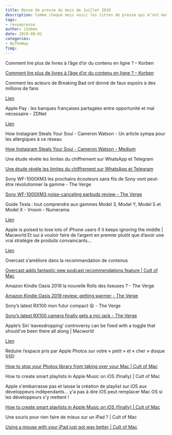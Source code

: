 ```yaml
---
title: Revue de presse du mois de Juillet 2019
description: Comme chaque mois voici les titres de presse qui m’ont marqué. 
tags: 
- revuepresse
author: iSebmo
date: 2019-08-01
categories: 
- ByTheWay
fimg: 
---
```


Comment lire plus de livres à l’âge d’or du contenu en ligne ? – Korben

[Comment lire plus de livres à l’âge d’or du contenu en ligne ? – Korben](https://korben.info/comment-lire-plus-de-livres.html)

Comment les acteurs de Breaking Bad ont donné de faux espoirs à des millions de fans

[Lien](https://www.presse-citron.net/comment-les-acteurs-de-breaking-bad-ont-donne-faux-espoirs-a-des-millions-de-fans/)

Apple Pay : les banques françaises partagées entre opportunité et mal nécessaire - ZDNet

[Lien](https://www.zdnet.fr/actualites/apple-pay-les-banques-francaises-partagees-entre-opportunite-et-mal-necessaire-39887517.htm#xtor=123456)

How Instagram Steals Your Soul - Cameron Watson - Un article sympa pour les allergiques à ce réseau

[How Instagram Steals Your Soul - Cameron Watson - Medium](https://medium.com/@cameronwatson3/how-instagram-steals-your-soul-3fefe5236c79)

Une étude révèle les limites du chiffrement sur WhatsApp et Telegram

[Une étude révèle les limites du chiffrement sur WhatsApp et Telegram](https://www.presse-citron.net/une-etude-revele-les-limites-du-chiffrement-sur-whatsapp-et-telegram/)

Sony WF-1000XM3 les prochains écouteurs sans fils de Sony vont peut-être révolutionner la gamme - The Verge

[Sony WF-1000XM3 noise-canceling earbuds review - The Verge](https://www.theverge.com/2019/7/5/20682334/sony-wf-1000xm3-wireless-earbuds-hands-on-preview-features)

Guide Tesla : tout comprendre aux gammes Model 3, Model Y, Model S et Model X - Vroom - Numerama

[Lien](https://www.numerama.com/vroom/468874-guide-tesla-tout-comprendre-aux-gammes-model-3-model-s-et-model-x.html?utm_medium=distibuted&utm_source=rss&utm_campaign=468874)

Apple is poised to lose lots of iPhone users if it keeps ignoring the middle | Macworld
Et oui à vouloir faire de l’argent en premier plutôt que d’avoir une vrai stratégie de produits convaincants…

[Lien](https://www.macworld.com/article/3410598/apple-iphone-mid-range-pixel-3a.html#tk.rss_all)

Overcast s’améliore dans la recommandation de contenus

[Overcast adds fantastic new podcast recommendations feature | Cult of Mac](https://www.cultofmac.com/640194/overcast-podcast-recommendations/)

Amazon Kindle Oasis 2019 la nouvelle Rolls des liseuses ? - The Verge

[Amazon Kindle Oasis 2019 review: getting warmer - The Verge](https://www.theverge.com/2019/7/24/20707619/amazon-kindle-oasis-2019-e-reader-review-price-specs-features-display)

Sony’s latest RX100 mon futur compact 😝  - The Verge

[Sony’s latest RX100 camera finally gets a mic jack - The Verge](https://www.theverge.com/circuitbreaker/2019/7/25/8930027/sony-rx100-vii-point-and-shoot-camera-mic-jack-vloggers-content-creators-price-specs-features)

Apple’s Siri ‘eavesdropping’ controversy can be fixed with a toggle that should’ve been there all along | Macworld

[Lien](https://www.macworld.com/article/3411992/apple-siri-eavesdropping-controversy-privacy-toggle.html#tk.rss_all)

Réduire l’espace pris par Apple Photos sur votre « petit » et « cher » disque SSD

[How to stop your Photos library from taking over your Mac | Cult of Mac](https://www.cultofmac.com/638854/how-to-stop-your-photos-taking-over-your-mac/)

How to create smart playlists in Apple Music on iOS (finally) | Cult of Mac

Apple s'embarrasse pas et laisse la création de playlist sur iOS aux développeurs indépendants... y'a pas à dire iOS peut remplacer Mac OS si les développeurs s'y mettent !

[How to create smart playlists in Apple Music on iOS (finally) | Cult of Mac](https://www.cultofmac.com/636256/miximum-apple-music-smart-playlists/)

Une souris pour rien faire de mieux sur un iPad ? | Cult of Mac

[Using a mouse with your iPad just got way better | Cult of Mac](https://www.cultofmac.com/636176/ipad-mouse-ipados-13-beta-3/)